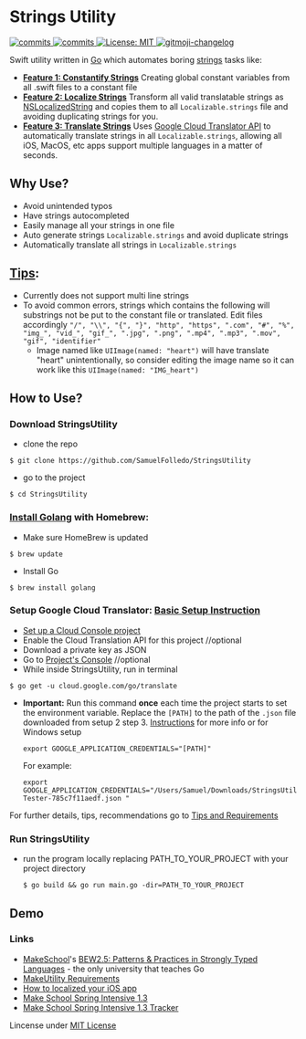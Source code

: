 # Strings Utility

<p>
  <a>
    <a href="https://goreportcard.com/badge/github.com/SamuelFolledo/StringsUtility" />
    <img alt="commits" src="https://goreportcard.com/badge/github.com/SamuelFolledo/StringsUtility" target="_blank" />
    <a href="https://github.com/SamuelFolledo/StringsUtility/commits/master">
    <img alt="commits" src="https://img.shields.io/github/commit-activity/w/SamuelFolledo/StringsUtility?color=green" target="_blank" />
  </a> 
  <a href="#" target="_blank">
    <img alt="License: MIT" src="https://img.shields.io/badge/License-MIT-yellow.svg" />
  </a>
  <a href="https://github.com/imthaghost/gitmoji-changelog">
    <img src="https://img.shields.io/badge/changelog-gitmoji-brightgreen.svg" alt="gitmoji-changelog">
  </a>
</p>

Swift utility written in [Go](https://golang.org/) which automates boring [strings](https://developer.apple.com/documentation/swift/string) tasks like:
- <ins>__Feature 1: Constantify Strings__</ins> Creating global constant variables from all .swift files to a constant file
- <ins>__Feature 2: Localize Strings__</ins> Transform all valid translatable strings as [NSLocalizedString](https://developer.apple.com/documentation/foundation/nslocalizedstring) and copies them to all ```Localizable.strings``` file and avoiding duplicating strings for you.
- <ins>__Feature 3: Translate Strings__</ins> Uses [Google Cloud Translator API](https://cloud.google.com/translate/docs) to automatically translate strings in all ```Localizable.strings```, allowing all iOS, MacOS, etc apps support multiple languages in a matter of seconds.

## Why Use?
- Avoid unintended typos
- Have strings autocompleted
- Easily manage all your strings in one file
- Auto generate strings ```Localizable.strings``` and avoid duplicate strings
- Automatically translate all strings in ```Localizable.strings```

## [Tips](Tips.md):
- Currently does not support multi line strings
- To avoid common errors, strings which contains the following will substrings not be put to the constant file or translated. Edit files accordingly 
```"/", "\\", "{", "}", "http", "https", ".com", "#", "%", "img_", "vid_", "gif_", ".jpg", ".png", ".mp4", ".mp3", ".mov", "gif", "identifier"```
    - Image named like ```UIImage(named: "heart")``` will have translate "heart" unintentionally, so consider editing the image name so it can work like this ```UIImage(named: "IMG_heart")```

## How to Use?
### Download StringsUtility
-  clone the repo
  ```
  $ git clone https://github.com/SamuelFolledo/StringsUtility
  ```
-  go to the project
  ```
  $ cd StringsUtility
  ```

### [Install Golang](https://sourabhbajaj.com/mac-setup/Go/README.html) with Homebrew:
-  Make sure HomeBrew is updated
  ```
  $ brew update
  ```  
-  Install Go
  ```
  $ brew install golang
  ```

### Setup Google Cloud Translator: [Basic Setup Instruction](https://cloud.google.com/translate/docs/basic/setup-basic)
-  [Set up a Cloud Console project](https://cloud.google.com/translate/docs/basic/setup-basic)
-  Enable the Cloud Translation API for this project //optional
-  Download a private key as JSON
-  Go to [Project's Console](https://console.cloud.google.com/) //optional
-  While inside StringsUtility, run in terminal
  ```
  $ go get -u cloud.google.com/go/translate
  ```
-  __Important:__ Run this command __once__ each time the project starts to set the environment variable. Replace the ```[PATH]``` to the path of the ```.json``` file downloaded from setup 2 step 3. [Instructions](https://cloud.google.com/docs/authentication/production) for more info or for Windows setup
    ```
    export GOOGLE_APPLICATION_CREDENTIALS="[PATH]"
    ```
    For example:
    ```
    export GOOGLE_APPLICATION_CREDENTIALS="/Users/Samuel/Downloads/StringsUtility-Tester-785c7f11aedf.json "
    ```

For further details, tips, recommendations go to [Tips and Requirements](Tips.md)

### Run StringsUtility
- run the program locally replacing PATH_TO_YOUR_PROJECT with your project directory
  ```
  $ go build && go run main.go -dir=PATH_TO_YOUR_PROJECT
  ``` 

## Demo


### Links
- [MakeSchool](makeschool.com)'s [BEW2.5: Patterns & Practices in Strongly Typed Languages](https://make-school-courses.github.io/BEW-2.5-Strongly-Typed-Languages/#/) - the only university that teaches Go
- [MakeUtility Requirements](https://github.com/Make-School-Courses/BEW-2.5-Strongly-Typed-Languages/blob/master/Project/MakeUtility.md)
- [How to localized your iOS app](https://github.com/Make-School-Courses/BEW-2.5-Strongly-Typed-Languages/blob/master/Project/MakeUtility.md)
- [Make School Spring Intensive 1.3](https://github.com/Make-School-Courses/INT-1.3-AND-INT-2.3-Spring-Intensive)
- [Make School Spring Intensive 1.3 Tracker](https://docs.google.com/spreadsheets/u/2/d/1VwXNWcWpcLQuZCEwvPO1_W0JiarsNiL0nBzUZZEyAGQ/edit#gid=0)

Lincense under [MIT License](LICENSE)